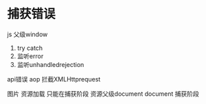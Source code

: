 # 捕获错误
js 父级window
1. try catch
2. 监听error
3. 监听unhandledrejection

api错误
  aop  拦截XMLHttprequest

图片 资源加载  只能在捕获阶段  资源父级document
  document  捕获阶段